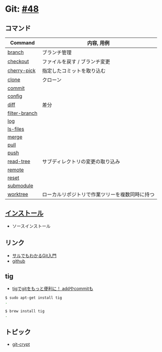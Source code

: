 # Git: [#48](https://github.com/hdknr/scriptogr.am/issues/48)

## コマンド

| Command                              | 内容, 用例                 |
| ------------------------------------ | ------------------------ |
| [branch](git.branch.md)              | ブランチ管理              |
| [checkout](git.checkout.md)          | ファイルを戻す /  ブランチ変更   |
| [cherry-pick](git.cherry-pick.md)    | 指定したコミットを取り込む   |
| [clone](git.clone.md)                | クローン                  |
| [commit](git.commit.md)              |   |
| [config](git.config.md)              |   |
| [diff](git.diff.md)                  | 差分 |
| [filter-branch](git.filter-branch.md)   |                       |
| [log](git.log.md)                     |   |
| [ls-files](git.ls-files.md)           |   | 
| [merge](git.merge.md)                  | |
| [pull](git.pull.md)                   | |
| [push](git.push.md)                    | |
| [read-tree](git.read-tree.md)          | サブディレクトリの変更の取り込み |
| [remote](git.remote.md)                | |
| [reset](git.reset.md)                  | |
| [submodule](git.submodule.md)           | |
| [worktree](git.worktree.md)           | ローカルリポジトリで作業ツリーを複数同時に持つ|

## [インストール](git.install.md)

- ソースインストール

## リンク

- [サルでもわかるGit入門](http://www.backlog.jp/git-guide/)
- [github](git.github.md)

## tig

- [tigでgitをもっと便利に！ addやcommitも](http://qiita.com/suino/items/b0dae7e00bd7165f79ea)

~~~bash
$ sudo apt-get install tig
.
~~~~

~~~bash
$ brew install tig
.
~~~~

## トピック

- [git-crypt](git-crypt.md)
